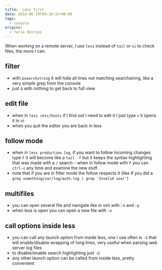 ```yaml
---
title:  Less first
date: 2014-06-19T09:10:31+08:00
tags:
  - console
origins:
  - faria devtips
---
```

When working on a remote server, I use `less` instead of `tail` or `vi` to check files, the more I can.

## filter

- with `&searchstring` it will hide all lines not matching searchstring, like a very simple grep from the console
- just `&` with nothing to get back to full view

## edit file

- when in `less /etc/hosts` if I find out I need to edit it I just type `v` it opens it in vi
- when you quit the editor you are back in less

## follow mode

- when in `less production.log`, if you want to follow incoming changes type `F` it will become like a `tail -f` but it keeps the syntax highlighting that was made with a `/` search - when in follow mode with `F` you can `ctrl-c` any time and examine the new stuff
- note that if you are in filter mode the follow respects it (like if you did a `grep something/var/log/auth.log | grep 'Invalid user'`)

## multifiles

- you can open several file and navigate like in vim with `:n` and `:p`
- when less is open you can open a new file with `:e`

## call options inside less

- you can call any launch option from inside less, one I use often is `-S` that will enable/disable wrapping of long lines, very useful when parsing web server log files
- to disable/enable search highlighting just `-G`
- any other launch option can be called from inside less, pretty convenient
